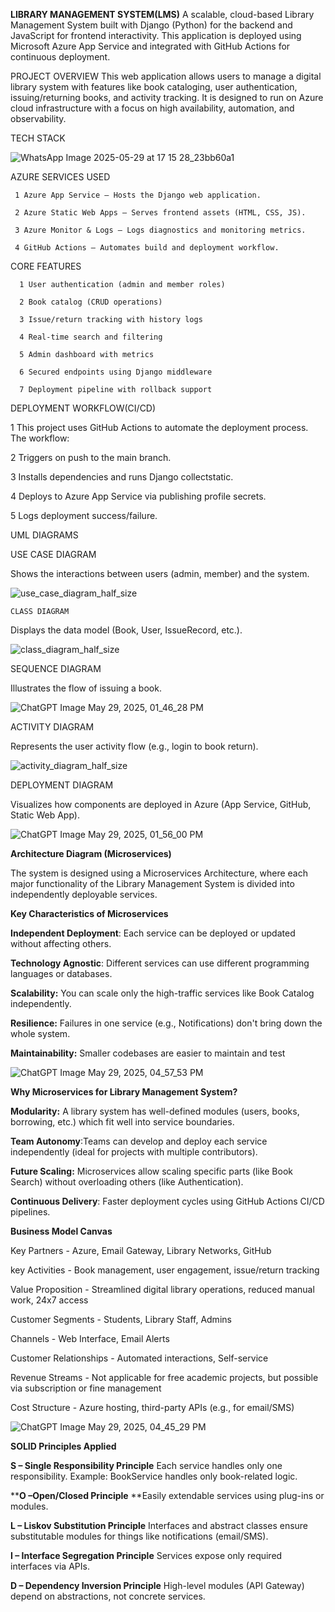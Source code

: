 **LIBRARY MANAGEMENT SYSTEM(LMS)**
A scalable, cloud-based Library Management System built with Django (Python) for the backend and JavaScript for frontend interactivity. 
This application is deployed using Microsoft Azure App Service and integrated with GitHub Actions for continuous deployment.

PROJECT OVERVIEW 
This web application allows users to manage a digital library system with features like
book cataloging, user authentication, issuing/returning books, and activity tracking.
It is designed to run on Azure cloud infrastructure with a focus on high availability, automation, 
and observability.

TECH STACK 

![WhatsApp Image 2025-05-29 at 17 15 28_23bb60a1](https://github.com/user-attachments/assets/024784cf-ff0f-482a-b7a8-260f6923d086)


AZURE SERVICES USED 



     1 Azure App Service – Hosts the Django web application.

     2 Azure Static Web Apps – Serves frontend assets (HTML, CSS, JS).

     3 Azure Monitor & Logs – Logs diagnostics and monitoring metrics.

     4 GitHub Actions – Automates build and deployment workflow.

 CORE FEATURES

      1 User authentication (admin and member roles)

      2 Book catalog (CRUD operations)

      3 Issue/return tracking with history logs

      4 Real-time search and filtering

      5 Admin dashboard with metrics

      6 Secured endpoints using Django middleware

      7 Deployment pipeline with rollback support

DEPLOYMENT WORKFLOW(CI/CD)


  1 This project uses GitHub Actions to automate the deployment process. The workflow:

  
  2  Triggers on push to the main branch.

  
  3 Installs dependencies and runs Django collectstatic.

  
  4 Deploys to Azure App Service via publishing profile secrets.

  
  5 Logs deployment success/failure.

   UML  DIAGRAMS

   USE CASE DIAGRAM 
   
   Shows the interactions between users (admin, member) and the system.

 ![use_case_diagram_half_size](https://github.com/user-attachments/assets/c5d94732-85d9-479a-960a-1fab57587217)


    CLASS DIAGRAM 
   
   Displays the data model (Book, User, IssueRecord, etc.).

   ![class_diagram_half_size](https://github.com/user-attachments/assets/b7bcc3d5-6e9e-4e8e-92d7-e64579998ad2)



   SEQUENCE DIAGRAM 
  
  Illustrates the flow of issuing a book.

  ![ChatGPT Image May 29, 2025, 01_46_28 PM](https://github.com/user-attachments/assets/59a88713-c809-463a-8124-047244f8c8da)


   ACTIVITY DIAGRAM
  
  Represents the user activity flow (e.g., login to book return).

  ![activity_diagram_half_size](https://github.com/user-attachments/assets/beff46fb-9c8e-4c6b-8624-8274be514b84)


   DEPLOYMENT DIAGRAM 
  
  Visualizes how components are deployed in Azure (App Service, GitHub, Static Web App).

 ![ChatGPT Image May 29, 2025, 01_56_00 PM](https://github.com/user-attachments/assets/9cf05340-8c84-4770-9332-25fae8d232c3)

**Architecture Diagram (Microservices)**

The system is designed using a Microservices Architecture, where each major functionality of the Library Management System is divided into independently deployable services.


 **Key Characteristics of Microservices**
 
**Independent Deployment**: Each service can be deployed or updated without affecting others.

**Technology Agnostic**: Different services can use different programming languages or databases.

**Scalability:** You can scale only the high-traffic services like Book Catalog independently.

**Resilience:** Failures in one service (e.g., Notifications) don't bring down the whole system.

**Maintainability:** Smaller codebases are easier to maintain and test

![ChatGPT Image May 29, 2025, 04_57_53 PM](https://github.com/user-attachments/assets/102c662a-124e-4222-a6fc-31bdd1be65cf)


**Why Microservices for Library Management System?**

**Modularity:** A library system has well-defined modules (users, books, borrowing, etc.) which fit well into service boundaries.

**Team Autonomy**:Teams can develop and deploy each service independently (ideal for projects with multiple contributors).

**Future Scaling:** Microservices allow scaling specific parts (like Book Search) without overloading others (like Authentication).

**Continuous Delivery**: Faster deployment cycles using GitHub Actions CI/CD pipelines.

**Business Model Canvas**

Key Partners - Azure, Email Gateway, Library Networks, GitHub

key Activities - Book management, user engagement, issue/return tracking

Value Proposition -	Streamlined digital library operations, reduced manual work, 24x7 access

Customer Segments	- Students, Library Staff, Admins

Channels -	Web Interface, Email Alerts

Customer Relationships -	Automated interactions, Self-service

Revenue Streams -	Not applicable for free academic projects, 
but possible via subscription or fine management

Cost Structure -	Azure hosting, third-party APIs (e.g., for email/SMS)

![ChatGPT Image May 29, 2025, 04_45_29 PM](https://github.com/user-attachments/assets/7b9855de-691d-4533-a891-449b66aac7c3)


**SOLID Principles Applied**


**S –  Single Responsibility Principle**	Each service handles only one responsibility. Example: BookService handles only book-related logic.

****O –Open/Closed Principle**	**Easily extendable services using plug-ins or modules.

**L – Liskov Substitution Principle**	Interfaces and abstract classes ensure substitutable modules for things like notifications (email/SMS).

**I – Interface Segregation Principle**	Services expose only required interfaces via APIs.

**D – Dependency Inversion Principle** High-level modules (API Gateway) depend on abstractions, not concrete services.







 

 

 



